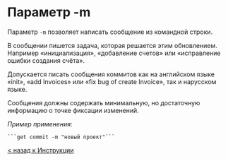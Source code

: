 # Параметр -m

Параметр `-m` позволяет написать сообщение из командной строки.

В сообщении пишется задача, которая решается этим обновлением. Например «инициализация», «добавление счетов» или «исправление ошибки создания счёта».

Допускается писать сообщения коммитов как на английском языке «init», «add Invoices» или «fix bug of create Invoice», так и нарусском языке. 

Сообщения должны содержать минимальную, но достаточную информацию о точке фиксации изменений.

*Пример применения:*

    ```get commit -m "новый проект"```

[< назад к Инструкции](./readme.md)
